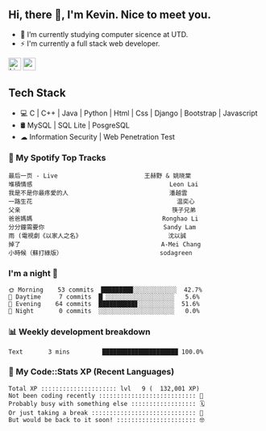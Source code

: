 ## Hi, there 👋, I'm Kevin. Nice to meet you.

- 🌱 I’m currently studying computer sicence at UTD.
- ⚡ I'm currently a full stack web developer.

<a href="https://www.linkedin.com/in/kevin12686/"><img alt="LinkedIn" src="https://img.shields.io/badge/linkedin%20-%230077B5.svg?&style=for-the-badge&logo=linkedin&logoColor=white" height=25></a>
<a href="https://www.instagram.com/kevin12686/"><img src="https://img.shields.io/badge/instagram-3f729b?&style=for-the-badge&logo=instagram&logoColor=white" height=25></a>

## Tech Stack

* 💻 C | C++ | Java | Python | Html | Css | Django | Bootstrap | Javascript
* 🛢️ MySQL | SQL Lite | PosgreSQL
* ☁ Information Security | Web Penetration Test

### 🎵 My Spotify Top Tracks

<!-- spotify start -->

```text
最后一页 - Live                        王赫野 & 姚晓棠
堆積情感                                      Leon Lai
我是不是你最疼愛的人                            潘越雲
一路生花                                        温奕心
父亲                                          筷子兄弟
爸爸媽媽                                    Ronghao Li
分分鐘需要你                                 Sandy Lam
雨 (電視劇《以家人之名》                        沈以誠
掉了                                       A-Mei Chang
小時候（蘇打綠版）                           sodagreen
```

<!-- spotify end -->

### I'm a night 🦉

<!-- early_bird start -->

```text
🌞 Morning    53 commits  ████████▉░░░░░░░░░░░░  42.7%
🌆 Daytime     7 commits  █▏░░░░░░░░░░░░░░░░░░░   5.6%
🌃 Evening    64 commits  ██████████▊░░░░░░░░░░  51.6%
🌙 Night       0 commits  ░░░░░░░░░░░░░░░░░░░░░   0.0%
```

<!-- early_bird end -->

### 📊 Weekly development breakdown

<!-- code_time start -->

```text
Text       3 mins         █████████████████████ 100.0%
```

<!-- code_time end -->

### 🧰 My Code::Stats XP (Recent Languages)

<!-- codestats start -->

```text
Total XP ::::::::::::::::::::: lvl   9 (  132,001 XP) 
Not been coding recently ::::::::::::::::::::::::::: 🙈
Probably busy with something else :::::::::::::::::: 🗓
Or just taking a break ::::::::::::::::::::::::::::: 🌴
But would be back to it soon! :::::::::::::::::::::: 🤓
```

<!-- codestats end -->
